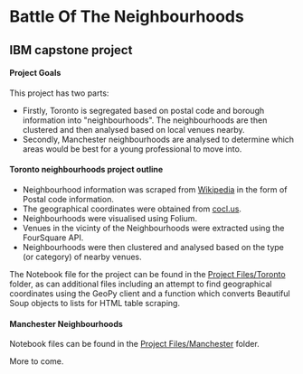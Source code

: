 # Battle Of The Neighbourhoods

##  IBM capstone project

#### Project Goals

This project has two parts:
- Firstly, Toronto is segregated based on postal code and borough information into "neighbourhoods". The neighbourhoods are then clustered and then analysed based on local venues nearby.
- Secondly, Manchester neighbourhoods are analysed to determine which areas would be best for a young professional to move into.

#### Toronto neighbourhoods project outline

- Neighbourhood information was scraped from [Wikipedia](https://en.wikipedia.org/wiki/List_of_postal_codes_of_Canada:_M) in the form of Postal code information. 
- The geographical coordinates were obtained from [cocl.us](https://cocl.us/Geospatial_data).
- Neighbourhoods were visualised using Folium.
- Venues in the vicinty of the Neighbourhoods were extracted using the FourSquare API.
- Neighbourhoods were then clustered and analysed based on the type (or category) of nearby venues.

The Notebook file for the project can be found in the [Project Files/Toronto](https://github.com/stuartclothier/BattleOfTheNeighbourhoods/tree/main/Project%20Files/Toronto) folder, as can additional files including an attempt to find geographical coordinates using the GeoPy client and a function which converts Beautiful Soup objects to lists for HTML table scraping.

#### Manchester Neighbourhoods

Notebook files can be found in the [Project Files/Manchester](https://github.com/stuartclothier/BattleOfTheNeighbourhoods/tree/main/Project%20Files/Manchester) folder. 

More to come.
